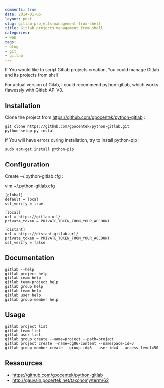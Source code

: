 ```yaml
---
comments: true
date: 2014-01-06
layout: post
slug: gitlab-projects-management-from-shell
title: Gitlab projects management from shell
categories:
- web
tags:
- blog
- git
- gitlab
---
```


If You would like to script Gitlab projects creation, You could manage Gitlab and its projects from shell

For actual version of Gitab, I could recommend python-gitlab, which works flawessly with Gitlab API V3.

## Installation

Clone the project from https://github.com/gpocentek/python-gitlab :

	git clone https://github.com/gpocentek/python-gitlab.git
	python setup.py install

If You will have errors during installation, try to install python-pip :

	sudo apt-get install python-pip

## Configuration

Create ~/.python-gitlab.cfg :

vim ~/.python-gitlab.cfg

	[global]
	default = local
	ssl_verify = true
	
	[local]
	url = https://gitlab.url/
	private_token = PRIVATE_TOKEN_FROM_YOUR_ACCOUNT
	
	[distant]
	url = https://distant.gitlab.url/
	private_token = PRIVATE_TOKEN_FROM_YOUR_ACCOUNT
	ssl_verify = false

## Documentation

	gitlab --help
	gitlab project help
	gitlab team help
	gitlab team-project help
	gitlab group help
	gitlab team help
	gitlab user help
	gitlab group-member help

## Usage

	gitlab project list
	gitlab team list
	gitlab user list
	gitlab group create --name=project --path=project
	gitlab project create --name=cg06-content --namespace-id=3
	gitlab group-member create --group-id=3 --user-id=4 --access-level=50


## Ressources

* https://github.com/gpocentek/python-gitlab
* http://gauvain.pocentek.net/taxonomy/term/62

